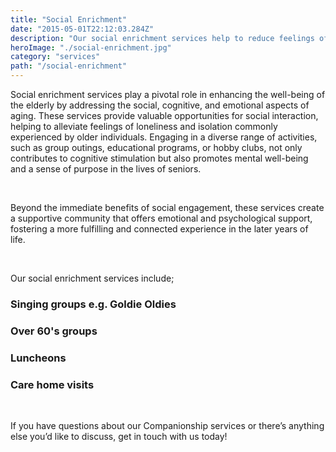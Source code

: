 ```yaml
---
title: "Social Enrichment"
date: "2015-05-01T22:12:03.284Z"
description: "Our social enrichment services help to reduce feelings of loneliness and isolation and enhance cognitive function, mental well-being, and overall quality of life for our clients. "
heroImage: "./social-enrichment.jpg"
category: "services"
path: "/social-enrichment"
---
```


Social enrichment services play a pivotal role in enhancing the well-being of the elderly by addressing the social, cognitive, and emotional aspects of aging. These services provide valuable opportunities for social interaction, helping to alleviate feelings of loneliness and isolation commonly experienced by older individuals. Engaging in a diverse range of activities, such as group outings, educational programs, or hobby clubs, not only contributes to cognitive stimulation but also promotes mental well-being and a sense of purpose in the lives of seniors.

</br>
<p>

Beyond the immediate benefits of social engagement, these services create a supportive community that offers emotional and psychological support, fostering a more fulfilling and connected experience in the later years of life.</p>

</br>
<p>Our social enrichment services include;</p>

### Singing groups e.g. Goldie Oldies

### Over 60's groups

### Luncheons

### Care home visits

</br>
<p>If you have questions about our Companionship services or there’s anything else you’d like to discuss, get in touch with us today!</p>
